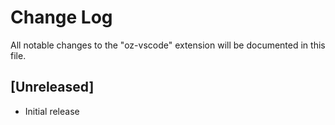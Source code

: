 # Change Log
All notable changes to the "oz-vscode" extension will be documented in this file.

## [Unreleased]
- Initial release
